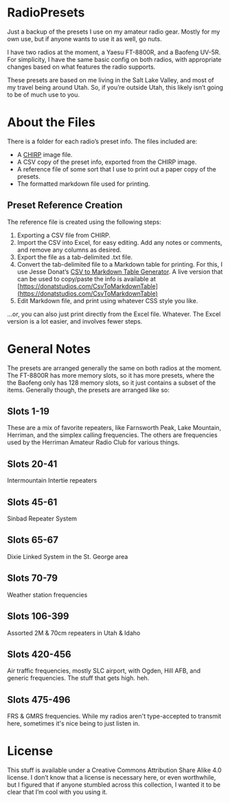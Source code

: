 # RadioPresets
Just a backup of the presets I use on my amateur radio gear. Mostly for my own use, but if anyone wants to use it as well, go nuts.

I have two radios at the moment, a Yaesu FT-8800R, and a Baofeng UV-5R. For simplicity, I have the same basic config on both radios, with appropriate changes based on what features the radio supports.

These presets are based on me living in the Salt Lake Valley, and most of my travel being around Utah. So, if you’re outside Utah, this likely isn’t going to be of much use to you.

# About the Files
There is a folder for each radio’s preset info. The files included are:

* A [CHIRP](http://chirp.danplanet.com/) image file.
* A CSV copy of the preset info, exported from the CHIRP image.
* A reference file of some sort that I use to print out a paper copy of the presets.
* The formatted markdown file used for printing.

## Preset Reference Creation
The reference file is created using the following steps:

1. Exporting a CSV file from CHIRP.
2. Import the CSV into Excel, for easy editing. Add any notes or comments, and remove any columns as desired.
3. Export the file as a tab-delimited .txt file.
4. Convert the tab-delimited file to a Markdown table for printing. For this, I use Jesse Donat’s [CSV to Markdown Table Generator](https://github.com/donatj/CsvToMarkdownTable). A live version that can be used to copy/paste the info is available at [https://donatstudios.com/CsvToMarkdownTable](https://donatstudios.com/CsvToMarkdownTable)
5. Edit Markdown file, and print using whatever CSS style you like.

…or, you can also just print directly from the Excel file. Whatever. The Excel version is a lot easier, and involves fewer steps.

# General Notes
The presets are arranged generally the same on both radios at the moment. The FT-8800R has more memory slots, so it has more presets, where the the Baofeng only has 128 memory slots, so it just contains a subset of the items. Generally though, the presets are arranged like so:

## Slots 1-19
These are a mix of favorite repeaters, like Farnsworth Peak, Lake Mountain, Herriman, and the simplex calling frequencies. The others are frequencies used by the Herriman Amateur Radio Club for various things.

## Slots 20-41
Intermountain Intertie repeaters

## Slots 45-61
Sinbad Repeater System

## Slots 65-67
Dixie Linked System in the St. George area

## Slots 70-79
Weather station frequencies

## Slots 106-399
Assorted 2M & 70cm repeaters in Utah & Idaho

## Slots 420-456
Air traffic frequencies, mostly SLC airport, with Ogden, Hill AFB, and generic frequencies. The stuff that gets high. heh.

## Slots 475-496
FRS & GMRS frequencies. While my radios aren't type-accepted to transmit here, sometimes it's nice being to just listen in.


# License
This stuff is available under a Creative Commons Attribution Share Alike 4.0 license. I don’t know that a license is necessary here, or even worthwhile, but I figured that if anyone stumbled across this collection, I wanted it to be clear that I’m cool with you using it.